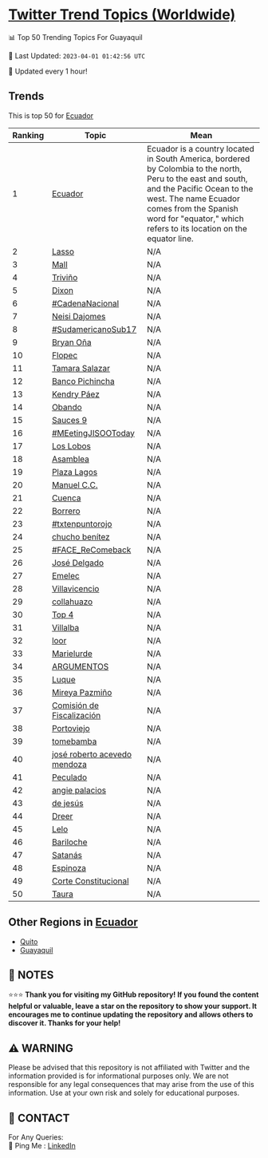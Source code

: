 [Twitter Trend Topics (Worldwide)](https://github.com/ErcinDedeoglu/Twitter-Trend-Topics)
==========


📊 Top 50 Trending Topics For Guayaquil

📆 Last Updated: `2023-04-01 01:42:56 UTC`

🔧 Updated every 1 hour!


## Trends

This is top 50 for [Ecuador](</Ecuador>)

| Ranking | Topic | Mean |
| ------- | ------------ | ------------ |
| 1 | [Ecuador](http://twitter.com/search?q=Ecuador) | Ecuador is a country located in South America, bordered by Colombia to the north, Peru to the east and south, and the Pacific Ocean to the west. The name Ecuador comes from the Spanish word for "equator," which refers to its location on the equator line. |
| 2 | [Lasso](http://twitter.com/search?q=Lasso) | N/A |
| 3 | [Mall](http://twitter.com/search?q=Mall) | N/A |
| 4 | [Triviño](http://twitter.com/search?q=Trivi%c3%b1o) | N/A |
| 5 | [Dixon](http://twitter.com/search?q=Dixon) | N/A |
| 6 | [#CadenaNacional](http://twitter.com/search?q=%23CadenaNacional) | N/A |
| 7 | [Neisi Dajomes](http://twitter.com/search?q=Neisi+Dajomes) | N/A |
| 8 | [#SudamericanoSub17](http://twitter.com/search?q=%23SudamericanoSub17) | N/A |
| 9 | [Bryan Oña](http://twitter.com/search?q=Bryan+O%c3%b1a) | N/A |
| 10 | [Flopec](http://twitter.com/search?q=Flopec) | N/A |
| 11 | [Tamara Salazar](http://twitter.com/search?q=Tamara+Salazar) | N/A |
| 12 | [Banco Pichincha](http://twitter.com/search?q=Banco+Pichincha) | N/A |
| 13 | [Kendry Páez](http://twitter.com/search?q=Kendry+P%c3%a1ez) | N/A |
| 14 | [Obando](http://twitter.com/search?q=Obando) | N/A |
| 15 | [Sauces 9](http://twitter.com/search?q=Sauces+9) | N/A |
| 16 | [#MEetingJISOOToday](http://twitter.com/search?q=%23MEetingJISOOToday) | N/A |
| 17 | [Los Lobos](http://twitter.com/search?q=Los+Lobos) | N/A |
| 18 | [Asamblea](http://twitter.com/search?q=Asamblea) | N/A |
| 19 | [Plaza Lagos](http://twitter.com/search?q=Plaza+Lagos) | N/A |
| 20 | [Manuel C.C.](http://twitter.com/search?q=Manuel+C.C.) | N/A |
| 21 | [Cuenca](http://twitter.com/search?q=Cuenca) | N/A |
| 22 | [Borrero](http://twitter.com/search?q=Borrero) | N/A |
| 23 | [#txtenpuntorojo](http://twitter.com/search?q=%23txtenpuntorojo) | N/A |
| 24 | [chucho benítez](http://twitter.com/search?q=chucho+ben%c3%adtez) | N/A |
| 25 | [#FACE_ReComeback](http://twitter.com/search?q=%23FACE_ReComeback) | N/A |
| 26 | [José Delgado](http://twitter.com/search?q=Jos%c3%a9+Delgado) | N/A |
| 27 | [Emelec](http://twitter.com/search?q=Emelec) | N/A |
| 28 | [Villavicencio](http://twitter.com/search?q=Villavicencio) | N/A |
| 29 | [collahuazo](http://twitter.com/search?q=collahuazo) | N/A |
| 30 | [Top 4](http://twitter.com/search?q=Top+4) | N/A |
| 31 | [Villalba](http://twitter.com/search?q=Villalba) | N/A |
| 32 | [loor](http://twitter.com/search?q=loor) | N/A |
| 33 | [Marielurde](http://twitter.com/search?q=Marielurde) | N/A |
| 34 | [ARGUMENTOS](http://twitter.com/search?q=ARGUMENTOS) | N/A |
| 35 | [Luque](http://twitter.com/search?q=Luque) | N/A |
| 36 | [Mireya Pazmiño](http://twitter.com/search?q=Mireya+Pazmi%c3%b1o) | N/A |
| 37 | [Comisión de Fiscalización](http://twitter.com/search?q=Comisi%c3%b3n+de+Fiscalizaci%c3%b3n) | N/A |
| 38 | [Portoviejo](http://twitter.com/search?q=Portoviejo) | N/A |
| 39 | [tomebamba](http://twitter.com/search?q=tomebamba) | N/A |
| 40 | [josé roberto acevedo mendoza](http://twitter.com/search?q=jos%c3%a9+roberto+acevedo+mendoza) | N/A |
| 41 | [Peculado](http://twitter.com/search?q=Peculado) | N/A |
| 42 | [angie palacios](http://twitter.com/search?q=angie+palacios) | N/A |
| 43 | [de jesús](http://twitter.com/search?q=de+jes%c3%bas) | N/A |
| 44 | [Dreer](http://twitter.com/search?q=Dreer) | N/A |
| 45 | [Lelo](http://twitter.com/search?q=Lelo) | N/A |
| 46 | [Bariloche](http://twitter.com/search?q=Bariloche) | N/A |
| 47 | [Satanás](http://twitter.com/search?q=Satan%c3%a1s) | N/A |
| 48 | [Espinoza](http://twitter.com/search?q=Espinoza) | N/A |
| 49 | [Corte Constitucional](http://twitter.com/search?q=Corte+Constitucional) | N/A |
| 50 | [Taura](http://twitter.com/search?q=Taura) | N/A |



## Other Regions in [Ecuador](</Ecuador>)

* [Quito](</Ecuador/Quito.md>)
* [Guayaquil](</Ecuador/Guayaquil.md>)



## 📝 NOTES

⭐⭐⭐ **Thank you for visiting my GitHub repository! If you found the content helpful or valuable, leave a star on the repository to show your support. It encourages me to continue updating the repository and allows others to discover it. Thanks for your help!**


## ⚠️ WARNING

Please be advised that this repository is not affiliated with Twitter and the information provided is for informational purposes only. We are not responsible for any legal consequences that may arise from the use of this information. Use at your own risk and solely for educational purposes.


## 📨 CONTACT

 For Any Queries:  
            🏓 Ping Me : [LinkedIn](https://www.linkedin.com/in/ercindedeoglu/)
